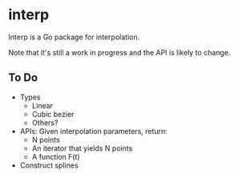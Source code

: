 # interp

Interp is a Go package for interpolation.

Note that it's still a work in progress and the API is likely to change.

## To Do

* Types
  - Linear
  - Cubic bezier
  - Others?
* APIs: Given interpolation parameters, return:
  - N points
  - An iterator that yields N points
  - A function F(t)
* Construct splines
